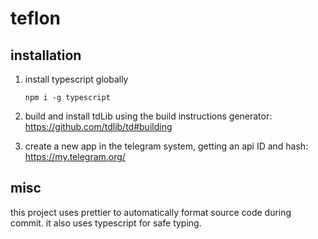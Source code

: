 # teflon

## installation

1. install typescript globally

   `npm i -g typescript`

2. build and install tdLib using the build instructions generator: https://github.com/tdlib/td#building

3. create a new app in the telegram system, getting an api ID and hash: https://my.telegram.org/

## misc

this project uses prettier to automatically format source code during commit. it also uses typescript for safe typing.
